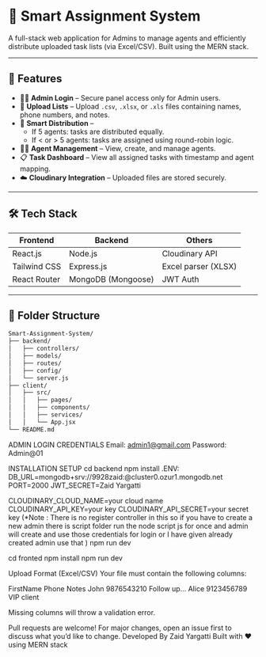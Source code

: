 # 🧠 Smart Assignment System

A full-stack web application for Admins to manage agents and efficiently distribute uploaded task lists (via Excel/CSV). Built using the MERN stack.

---

## 🚀 Features

- 🧑‍💼 **Admin Login** – Secure panel access only for Admin users.
- 📄 **Upload Lists** – Upload `.csv`, `.xlsx`, or `.xls` files containing names, phone numbers, and notes.
- 🤖 **Smart Distribution** – 
  - If 5 agents: tasks are distributed equally.
  - If < or > 5 agents: tasks are assigned using round-robin logic.
- 👨‍💻 **Agent Management** – View, create, and manage agents.
- 📋 **Task Dashboard** – View all assigned tasks with timestamp and agent mapping.
- ☁️ **Cloudinary Integration** – Uploaded files are stored securely.

---

## 🛠 Tech Stack

| Frontend        | Backend        | Others             |
|-----------------|----------------|--------------------|
| React.js        | Node.js        | Cloudinary API     |
| Tailwind CSS    | Express.js     | Excel parser (XLSX)|
| React Router    | MongoDB (Mongoose) | JWT Auth        |

---

## 📁 Folder Structure

```bash
Smart-Assignment-System/
├── backend/
│   ├── controllers/
│   ├── models/
│   ├── routes/
│   ├── config/
│   └── server.js
├── client/
│   ├── src/
│   │   ├── pages/
│   │   ├── components/
│   │   ├── services/
│   │   └── App.jsx
└── README.md
```
ADMIN LOGIN CREDENTIALS
Email: admin1@gmail.com
Password: Admin@01

INSTALLATION SETUP 
cd backend
npm install
.ENV:
DB_URL=mongodb+srv://9928zaid:<password>@cluster0.ozur1.mongodb.net
PORT=2000
JWT_SECRET=Zaid Yargatti

CLOUDINARY_CLOUD_NAME=your cloud name
CLOUDINARY_API_KEY=your key
CLOUDINARY_API_SECRET=your secret key
(*Note : There is no register controller in this so if you have to create a new admin there is script folder run the node script js for once and admin will create and use those credentials for login or I have given already created admin use that )
npm run dev

cd fronted
npm install
npm run dev

Upload Format (Excel/CSV)
Your file must contain the following columns:

FirstName	Phone	Notes
John	9876543210	Follow up...
Alice	9123456789	VIP client

Missing columns will throw a validation error.

Pull requests are welcome! For major changes, open an issue first to discuss what you’d like to change.
 Developed By
Zaid Yargatti
Built with ❤️ using MERN stack

